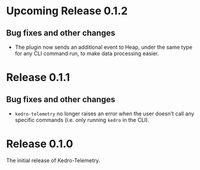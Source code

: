 # Upcoming Release 0.1.2

## Bug fixes and other changes
* The plugin now sends an additional event to Heap, under the same type for any CLI command run, to make data processing easier.

# Release 0.1.1

## Bug fixes and other changes
* `kedro-telemetry` no longer raises an error when the user doesn't call any specific commands (i.e. only running `kedro` in the CLI).

# Release 0.1.0

The initial release of Kedro-Telemetry.
